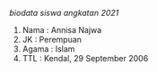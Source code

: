 *biodata siswa angkatan 2021*

1. Nama     : Annisa Najwa 
2. JK       : Perempuan
3. Agama    : Islam
4. TTL      : Kendal, 29 September 2006
